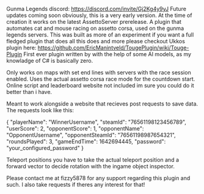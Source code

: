 Gunma Legends discord: https://discord.com/invite/Gj2Kg4y9yJ
Future updates coming soon obviously, this is a very early version. At the time of creation it works on the latest AssettoServer prerelease.
A plugin that automates cat and mouse racing on assetto corsa, used on the gunma legends servers.
This was built as more of an experiment if you want a full fledged plugin that does all this does and more please checkout Ukkos plugin here:
https://github.com/EricManintveld/TougePlugin/wiki/Touge-Plugin
First ever plugin written by with the help of some AI models, as my knowladge of C# is basically zero.

Only works on maps with set end lines with servers with the race session enabled.
Uses the actual assetto corsa race mode for the countdown start.
Online script and leaderboard website not included im sure you could do it better than i have.

Meant to work alongside a website that recieves post requests to save data. The requests look like this:

{
  "playerName": "WinnerUsername",
  "steamId": "76561198123456789",
  "userScore": 2,
  "opponentScore": 1,
  "opponentName": "OpponentUsername", 
  "opponentSteamId": "76561198987654321",
  "roundsPlayed": 3,
  "gameEndTime": 1642694445,
  "password": "your_configured_password"
}

Teleport positions you have to take the actual teleport position and a forward vector to decide rotation with the ingame object inspector.

Please contact me at fizzy5878 for any support regarding this plugin and such.
I also take requests if theres any interest for that!
